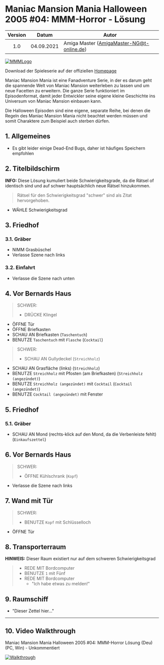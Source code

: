 # Maniac Mansion Mania Halloween 2005 #04: MMM-Horror - Lösung

| Version | Datum      | Autor                                     |
|:-------:|------------|-------------------------------------------|
|   1.0   | 04.09.2021 | Amiga Master (AmigaMaster-NG@t-online.de) |

[![MMMLogo](https://www.maniac-mansion-mania.com/banner/banner.png)](https://www.maniac-mansion-mania.com)

Download der Spieleserie auf der offiziellen [Homepage](https://www.maniac-mansion-mania.com)

Maniac Mansion Mania ist eine Fanadventure Serie, in der es darum geht die spannende Welt von Maniac Mansion weiterleben zu lassen und um neue Facetten zu erweitern. Die ganze Serie funktioniert im Episodenformat, damit jeder Entwickler seine eigene kleine Geschichte ins Universum von Maniac Mansion einbauen kann.

Die Halloween Episoden sind eine eigene, separate Reihe, bei denen die Regeln des Maniac Mansion Mania nicht beachtet werden müssen und somit Charaktere zum Beispiel auch sterben dürfen.

## 1. Allgemeines

- Es gibt leider einige Dead-End Bugs, daher ist häufiges Speichern empfohlen

## 2. Titelbildschirm

**INFO:**
Diese Lösung kumuliert beide Schwierigkeitsgrade, da die Rätsel of identisch sind und auf schwer hauptsächlich neue Rätsel hinzukommen.

>Rätsel für den Schwierigkeitsgrad "schwer" sind als Zitat hervorgehoben.

- WÄHLE Schwierigkeitsgrad

## 3. Friedhof

### 3.1. Gräber

- NIMM Grasbüschel
- Verlasse Szene nach links

### 3.2. Einfahrt

- Verlasse die Szene nach unten

## 4. Vor Bernards Haus

>SCHWER:
>- DRÜCKE Klingel

- ÖFFNE Tür
- ÖFFNE Briefkasten
- SCHAU AN Briefkasten (`Taschentuch`)
- BENUTZE `Taschentuch` mit `Flasche` (`Cocktail`)

>SCHWER:
>- SCHAU AN Gullydeckel (`Streichholz`)

- SCHAU AN Grasfläche (links) (`Streichholz`)
- BENUTZE `Streichholz` mit Pfosten (am Briefkasten) (`Streichholz (angezündet)`)
- BENUTZE `Streichholz (angezündet)` mit `Cocktail` (`Cocktail (angezündet)`)
- BENUTZE `Cocktail (angezündet)` mit Fenster

## 5. Friedhof

### 5.1. Gräber

- SCHAU AN Mond (rechts-klick auf den Mond, da die Verbenleiste fehlt) (`Einkaufszettel`)

## 6. Vor Bernards Haus

>SCHWER:
>- ÖFFNE Kühlschrank (`Kopf`)

- Verlasse die Szene nach links

## 7. Wand mit Tür

>SCHWER:
>- BENUTZE `Kopf` mit Schlüsselloch

- ÖFFNE Tür

## 8. Transporterraum

**HINWEIS:** Dieser Raum existiert nur auf dem schweren Schwierigkeitsgrad

>- REDE MIT Bordcomputer
>- BENUTZE `1` mit Fünf
>- REDE MIT Bordcomputer
>   - "Ich habe etwas zu melden!"

## 9. Raumschiff

- "Dieser Zettel hier..."

--------------------------------------------------------------------------------

## 10. Video Walkthrough

Maniac Mansion Mania Halloween 2005 #04: MMM-Horror Lösung (Deu) (PC, Win) - Unkommentiert

[![Walkthrough](https://img.youtube.com/vi/oxyRiz37CV8/0.jpg)](https://www.youtube.com/watch?v=oxyRiz37CV8)
